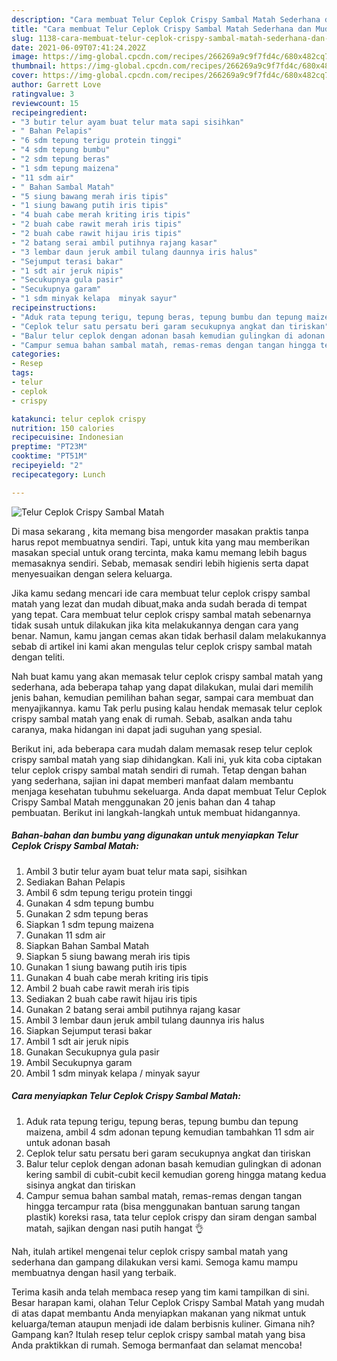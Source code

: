 ```yaml
---
description: "Cara membuat Telur Ceplok Crispy Sambal Matah Sederhana dan Mudah Dibuat"
title: "Cara membuat Telur Ceplok Crispy Sambal Matah Sederhana dan Mudah Dibuat"
slug: 1138-cara-membuat-telur-ceplok-crispy-sambal-matah-sederhana-dan-mudah-dibuat
date: 2021-06-09T07:41:24.202Z
image: https://img-global.cpcdn.com/recipes/266269a9c9f7fd4c/680x482cq70/telur-ceplok-crispy-sambal-matah-foto-resep-utama.jpg
thumbnail: https://img-global.cpcdn.com/recipes/266269a9c9f7fd4c/680x482cq70/telur-ceplok-crispy-sambal-matah-foto-resep-utama.jpg
cover: https://img-global.cpcdn.com/recipes/266269a9c9f7fd4c/680x482cq70/telur-ceplok-crispy-sambal-matah-foto-resep-utama.jpg
author: Garrett Love
ratingvalue: 3
reviewcount: 15
recipeingredient:
- "3 butir telur ayam buat telur mata sapi sisihkan"
- " Bahan Pelapis"
- "6 sdm tepung terigu protein tinggi"
- "4 sdm tepung bumbu"
- "2 sdm tepung beras"
- "1 sdm tepung maizena"
- "11 sdm air"
- " Bahan Sambal Matah"
- "5 siung bawang merah iris tipis"
- "1 siung bawang putih iris tipis"
- "4 buah cabe merah kriting iris tipis"
- "2 buah cabe rawit merah iris tipis"
- "2 buah cabe rawit hijau iris tipis"
- "2 batang serai ambil putihnya rajang kasar"
- "3 lembar daun jeruk ambil tulang daunnya iris halus"
- "Sejumput terasi bakar"
- "1 sdt air jeruk nipis"
- "Secukupnya gula pasir"
- "Secukupnya garam"
- "1 sdm minyak kelapa  minyak sayur"
recipeinstructions:
- "Aduk rata tepung terigu, tepung beras, tepung bumbu dan tepung maizena, ambil 4 sdm adonan tepung kemudian tambahkan 11 sdm air untuk adonan basah"
- "Ceplok telur satu persatu beri garam secukupnya angkat dan tiriskan"
- "Balur telur ceplok dengan adonan basah kemudian gulingkan di adonan kering sambil di cubit-cubit kecil kemudian goreng hingga matang kedua sisinya angkat dan tiriskan"
- "Campur semua bahan sambal matah, remas-remas dengan tangan hingga tercampur rata (bisa menggunakan bantuan sarung tangan plastik) koreksi rasa, tata telur ceplok crispy dan siram dengan sambal matah, sajikan dengan nasi putih hangat 👌"
categories:
- Resep
tags:
- telur
- ceplok
- crispy

katakunci: telur ceplok crispy 
nutrition: 150 calories
recipecuisine: Indonesian
preptime: "PT23M"
cooktime: "PT51M"
recipeyield: "2"
recipecategory: Lunch

---
```



![Telur Ceplok Crispy Sambal Matah](https://img-global.cpcdn.com/recipes/266269a9c9f7fd4c/680x482cq70/telur-ceplok-crispy-sambal-matah-foto-resep-utama.jpg)

Di masa  sekarang , kita memang bisa mengorder masakan praktis tanpa harus repot membuatnya sendiri. Tapi, untuk kita yang mau memberikan masakan special untuk orang tercinta, maka kamu memang lebih bagus memasaknya sendiri. Sebab, memasak sendiri lebih higienis serta dapat menyesuaikan dengan selera keluarga.

Jika kamu sedang mencari ide cara membuat telur ceplok crispy sambal matah yang lezat dan mudah dibuat,maka anda sudah berada di tempat yang tepat. Cara membuat telur ceplok crispy sambal matah  sebenarnya tidak susah untuk dilakukan jika kita melakukannya dengan cara yang benar. Namun, kamu jangan cemas akan tidak berhasil dalam melakukannya 
sebab di artikel ini kami akan mengulas telur ceplok crispy sambal matah dengan teliti.  



Nah buat kamu yang akan memasak telur ceplok crispy sambal matah yang sederhana, ada beberapa tahap yang dapat dilakukan, mulai dari memilih jenis bahan, kemudian pemilihan bahan segar, sampai cara membuat dan menyajikannya. kamu Tak perlu pusing kalau hendak memasak telur ceplok crispy sambal matah yang enak di rumah. Sebab, asalkan anda  tahu caranya, maka hidangan ini dapat jadi suguhan yang spesial.

Berikut ini, ada beberapa cara mudah dalam memasak resep telur ceplok crispy sambal matah yang siap dihidangkan. Kali ini, yuk kita coba ciptakan telur ceplok crispy sambal matah sendiri di rumah. Tetap dengan bahan yang sederhana, sajian ini dapat memberi manfaat dalam membantu menjaga kesehatan tubuhmu sekeluarga. Anda dapat membuat Telur Ceplok Crispy Sambal Matah menggunakan 20 jenis bahan dan 4 tahap pembuatan. Berikut ini langkah-langkah untuk membuat hidangannya.

<!--inarticleads1-->

##### Bahan-bahan dan bumbu yang digunakan untuk menyiapkan Telur Ceplok Crispy Sambal Matah:

1. Ambil 3 butir telur ayam buat telur mata sapi, sisihkan
1. Sediakan  Bahan Pelapis
1. Ambil 6 sdm tepung terigu protein tinggi
1. Gunakan 4 sdm tepung bumbu
1. Gunakan 2 sdm tepung beras
1. Siapkan 1 sdm tepung maizena
1. Gunakan 11 sdm air
1. Siapkan  Bahan Sambal Matah
1. Siapkan 5 siung bawang merah iris tipis
1. Gunakan 1 siung bawang putih iris tipis
1. Gunakan 4 buah cabe merah kriting iris tipis
1. Ambil 2 buah cabe rawit merah iris tipis
1. Sediakan 2 buah cabe rawit hijau iris tipis
1. Gunakan 2 batang serai ambil putihnya rajang kasar
1. Ambil 3 lembar daun jeruk ambil tulang daunnya iris halus
1. Siapkan Sejumput terasi bakar
1. Ambil 1 sdt air jeruk nipis
1. Gunakan Secukupnya gula pasir
1. Ambil Secukupnya garam
1. Ambil 1 sdm minyak kelapa / minyak sayur




<!--inarticleads2-->

##### Cara menyiapkan Telur Ceplok Crispy Sambal Matah:

1. Aduk rata tepung terigu, tepung beras, tepung bumbu dan tepung maizena, ambil 4 sdm adonan tepung kemudian tambahkan 11 sdm air untuk adonan basah
1. Ceplok telur satu persatu beri garam secukupnya angkat dan tiriskan
1. Balur telur ceplok dengan adonan basah kemudian gulingkan di adonan kering sambil di cubit-cubit kecil kemudian goreng hingga matang kedua sisinya angkat dan tiriskan
1. Campur semua bahan sambal matah, remas-remas dengan tangan hingga tercampur rata (bisa menggunakan bantuan sarung tangan plastik) koreksi rasa, tata telur ceplok crispy dan siram dengan sambal matah, sajikan dengan nasi putih hangat 👌




Nah, itulah artikel mengenai  telur ceplok crispy sambal matah  yang sederhana dan gampang dilakukan versi kami. Semoga kamu mampu membuatnya dengan hasil yang terbaik. 

Terima kasih anda telah membaca resep yang tim kami tampilkan di sini. Besar harapan kami, olahan  Telur Ceplok Crispy Sambal Matah yang mudah di atas dapat membantu Anda menyiapkan makanan yang nikmat untuk keluarga/teman ataupun menjadi ide dalam berbisnis kuliner. Gimana nih? Gampang kan? Itulah resep telur ceplok crispy sambal matah yang bisa Anda praktikkan di rumah. Semoga bermanfaat dan selamat mencoba!

